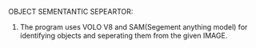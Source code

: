 OBJECT SEMENTANTIC SEPEARTOR:

1. The program uses VOLO V8 and SAM(Segement anything model) for identifying objects and seperating them
   from the given IMAGE.
